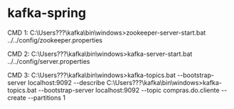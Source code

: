 # kafka-spring


CMD 1:
C:\Users\???\kafka\bin\windows>zookeeper-server-start.bat ../../config/zookeeper.properties

CMD 2:
C:\Users\???\kafka\bin\windows>kafka-server-start.bat ../../config/server.properties


CMD 3:
C:\Users\???\kafka\bin\windows>kafka-topics.bat --bootstrap-server localhost:9092 --describe
C:\Users\???\kafka\bin\windows>kafka-topics.bat --bootstrap-server localhost:9092 --topic compras.do.cliente --create --partitions 1